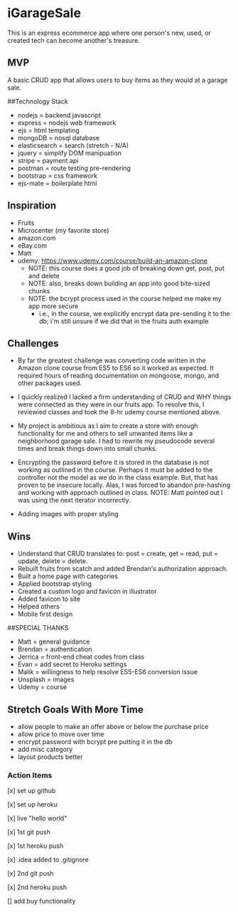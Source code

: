 # iGarageSale
This is an express ecommerce app where one person's new, used, or created tech can become another's treasure.

## MVP
A basic CRUD app that allows users to buy items as they would at a garage sale.

##Technology Stack
* nodejs = backend javascript
* express = nodejs web framework
* ejs = html templating
* mongoDB = nosql database
* elasticsearch = search (stretch - N/A)
* jquery = simplify DOM manipuation
* stripe = payment api
* postman = route testing pre-rendering
* bootstrap = css framework
* ejs-mate = boilerplate html

## Inspiration
* Fruits
* Microcenter (my favorite store)
* amazon.com
* eBay.com
* Matt
* udemy: https://www.udemy.com/course/build-an-amazon-clone
    * NOTE: this course does a good job of breaking down get, post, put and delete
    * NOTE: also, breaks down building an app into good bite-sized chunks
    * NOTE: the bcrypt process used in the course helped me make my app more secure
      * i.e., in the course, we explicitly encrypt data pre-sending it to the db;
        i'm still unsure if we did that in the fruits auth example

## Challenges
* By far the greatest challenge was converting code written in the Amazon clone course from
  ES5 to ES6 so it worked as expected. It required hours of reading documentation on mongoose, mongo, and other packages used.

* I quickly realized I lacked a firm understanding of CRUD and WHY things were 
  connected as they were in our fruits app. To resolve this, I reviewied classes and
  took the 8-hr udemy course mentioned above.

* My project is ambitious as I aim to create a store with enough functionality
  for me and others to sell unwanted items like a neighborhood garage sale. I had to
  rewrite my pseudocode several times and break things down into small chunks.

* Encrypting the password before it is stored in the database is not working as outlined
  in the course. Perhaps it must be added to the controller not the model as we do in
  the class example. But, that has proven to be insecure locally. Alas, I was forced to abandon pre-hashing and working with approach outlined in class. NOTE: Matt pointed out I was using the next iterator incorrectly.

* Adding images with proper styling

## Wins
* Understand that CRUD translates to: post = create, get = read, put = update, 
  delete = delete.
* Rebuilt fruits from scatch and added Brendan's authorization approach.
* Built a home page with categories
* Applied bootstrap styling
* Created a custom logo and favicon in illustrator
* Added favicon to site
* Helped others
* Mobile first design

##SPECIAL THANKS
* Matt = general guidance
* Brendan = authentication
* Jerrica = front-end cheat codes from class
* Evan = add secret to Heroku settings
* Malik = willingness to help resolve ES5-ES6 conversion issue
* Unsplash = images
* Udemy = course

## Stretch Goals With More Time
* allow people to make an offer above or below the purchase price
* allow price to move over time
* encrypt password with bcrypt pre putting it in the db
* add misc category
* layout products better

### Action Items
[x] set up github

[x] set up heroku

[x] live "hello world"

[x] 1st git push

[x] 1st heroku push

[x] .idea added to .gitignore

[x] 2nd git push

[x] 2nd heroku push

[] add buy functionality




